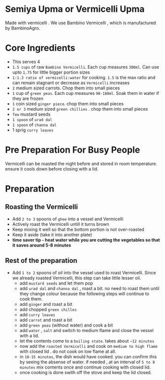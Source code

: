# Semiya Upma or Vermicelli Upma

Made with vermicelli . We use Bambino Vermicelli , which is manufactured by BambinoAgro.

# Core Ingredients
- This serves 4
- `1.5 cups` of raw `Bambino Vermicelli`. Each cup measures `300ml`. Can use upto `1.75` for little bigger portion sizes
- `1:1.3 ratio of vermicelli:water` for cooking. `1.5` is the max ratio and can remain stagnant or decrease as `Vermicelli` increases
- `2` medium sized carrots. Chop them into small pieces
- `1` cup of `green peas`. Each cup measures `90-100ml`. Soak them in water if they are frozen
- `1` coin sized `ginger piece`. chop them into small pieces
- `2 or 3` medium sized `green chillies` . chop them into small pieces
- `few` mustard seeds
- `1 spoon` of `urad dal`
- `1 spoon` of `channa dal`
-  1 sprig `curry leaves`

# Pre Preparation For Busy People
Vermicelli can be roasted the night before and stored in room temperature. ensure it cools down before closing with a lid.

# Preparation

 ## Roasting the Vermicelli
  - Add `2 to 3` spoons of `ghee` into a vessel and Vermicelli
  - Actively roast the Vermicelli untill it turns brown
  - Keep mixing it well so that the bottom portion is not over-roasted
  - Keep it aside (take it into another plate)
  - **time saver tip - heat water while you are cutting the vegetables so that it saves around 5-8 minutes**

 ## Rest of the preparation

 - Add `1 to 2` spoons of oil into the vessel used to roast Vermicelli. Since we already roasted Vermicelli, this step can take little lesser oil.
    - add `mustard seeds` and let them pop
    - add `urad dal` and `channa dal` , roast a bit. no need to roast them until they change colour because the following steps will continue to cook them.
    - add `ginger` and roast a bit
    - add chopped `green chilles`
    - add `curry leaves`
    - add `carrot` and roast a bit
    - add `green peas` (without water) and cook a bit
    - add `water` , `salt` and switch to medium flame and close the vessel with a lid. 
    - let the contents come to a `boiling state`. takes about `~12 minutes`
    - now add the `roasted Vermicelli` and cook on `medium to high flame` with closed lid . do not cook on low flame at all.
    - in `10-15 minutes`, the dish would have cooked. you can confirm this by seeing the absense of water. if needed , at an interval of `5 to 8 minutes` mix contents once and continue cooking with closed lid.
    - once cooking is done swith off the stove and keep the lid closed.
